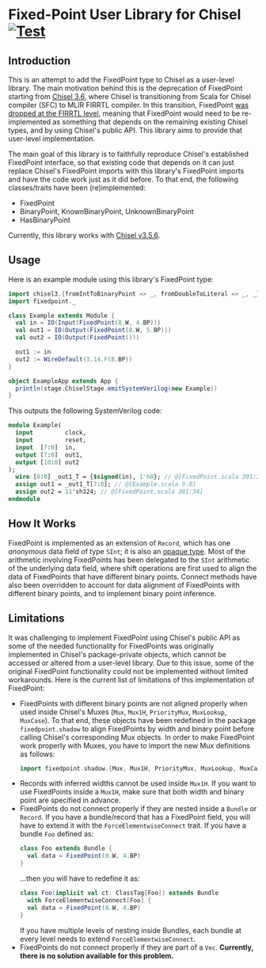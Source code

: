 # Fixed-Point User Library for Chisel [![Test](https://github.com/ucb-bar/fixedpoint/actions/workflows/test.yml/badge.svg?branch=master)](https://github.com/ucb-bar/fixedpoint/actions)

## Introduction

This is an attempt to add the FixedPoint type to Chisel as a user-level library. The main motivation behind this is the deprecation of FixedPoint starting from [Chisel 3.6](https://github.com/chipsalliance/chisel/releases/v3.6.0), where Chisel is transitioning from Scala for Chisel compiler (SFC) to MLIR FIRRTL compiler. In this transition, FixedPoint [was dropped at the FIRRTL level](https://github.com/chipsalliance/chisel/issues/3161), meaning that FixedPoint would need to be re-implemented as something that depends on the remaining existing Chisel types, and by using Chisel's public API. This library aims to provide that user-level implementation.

The main goal of this library is to faithfully reproduce Chisel's established FixedPoint interface, so that existing code that depends on it can just replace Chisel's FixedPoint imports with this library's FixedPoint imports and have the code
work just as it did before. To that end, the following classes/traits have been (re)implemented:
* FixedPoint
* BinaryPoint, KnownBinaryPoint, UnknownBinaryPoint
* HasBinaryPoint

Currently, this library works with [Chisel v3.5.6](https://github.com/chipsalliance/chisel/releases/v3.5.6).

## Usage

Here is an example module using this library's FixedPoint type:
```scala
import chisel3.{fromIntToBinaryPoint => _, fromDoubleToLiteral => _, _}
import fixedpoint._

class Example extends Module {
  val in = IO(Input(FixedPoint(8.W, 4.BP)))
  val out1 = IO(Output(FixedPoint(8.W, 5.BP)))
  val out2 = IO(Output(FixedPoint()))

  out1 := in
  out2 := WireDefault(3.14.F(8.BP))
}

object ExampleApp extends App {
  println(stage.ChiselStage.emitSystemVerilog(new Example))
}
```
This outputs the following SystemVerilog code:
```systemverilog
module Example(
  input         clock,
  input         reset,
  input  [7:0]  in,
  output [7:0]  out1,
  output [10:0] out2
);
  wire [8:0] _out1_T = {$signed(in), 1'h0}; // @[FixedPoint.scala 301:34]
  assign out1 = _out1_T[7:0]; // @[Example.scala 9:8]
  assign out2 = 11'sh324; // @[FixedPoint.scala 301:34]
endmodule
```  

## How It Works

FixedPoint is implemented as an extension of `Record`, which has one *anonymous* data field of type `SInt`; it is also an [opaque type](https://github.com/chipsalliance/chisel/blob/v3.5.6/core/src/main/scala/chisel3/experimental/OpaqueType.scala). Most of the arithmetic involving FixedPoints has been delegated to the `SInt` arithmetic of the underlying data field, where shift operations are first used to align the data of FixedPoints that have different binary points. Connect methods have also been  overridden to account for data alignment of FixedPoints with different binary points, and to implement binary point inference.

## Limitations

It was challenging to implement FixedPoint using Chisel's public API as some of the needed functionality for FixedPoints was originally implemented in Chisel's package-private objects, which cannot be accessed or altered from a user-level library. Due to this issue, some of the original FixedPoint functionality could not be implemented without limited workarounds. Here is the current list of limitations of this implementation of FixedPoint:
* FixedPoints with different binary points are not aligned properly when used inside Chisel's Muxes (`Mux`, `Mux1H`, `PriorityMux`, `MuxLookup`, `MuxCase`). To that end, these objects have been redefined in the package `fixedpoint.shadow` to align FixedPoints by width and binary point before calling Chisel's corresponding Mux objects. In order to make FixedPoint work properly with Muxes, you have to import the new Mux definitions as follows:
  ```scala
  import fixedpoint.shadow.{Mux, Mux1H, PriorityMux, MuxLookup, MuxCase}
  ```
* Records with inferred widths cannot be used inside `Mux1H`. If you want to use FixedPoints inside a `Mux1H`, make sure that both width and binary point are specified in advance.
* FixedPoints do not connect properly if they are nested inside a `Bundle` or `Record`. If you have a bundle/record that has a FixedPoint field, you will have to extend it with the `ForceElementwiseConnect` trait. If you have a bundle `Foo` defined as:
  ```scala
  class Foo extends Bundle {
    val data = FixedPoint(8.W, 4.BP)
  }
  ```
  ...then you will have to redefine it as:
  ```scala
  class Foo(implicit val ct: ClassTag[Foo]) extends Bundle
    with ForceElementwiseConnect[Foo] {
    val data = FixedPoint(8.W, 4.BP)
  }
  ```
  If you have multiple levels of nesting inside Bundles, each bundle at every level
needs to extend `ForceElementwiseConnect`.
* FixedPoints do not connect properly if they are part of a `Vec`. **Currently, there is no solution available for this problem.**
